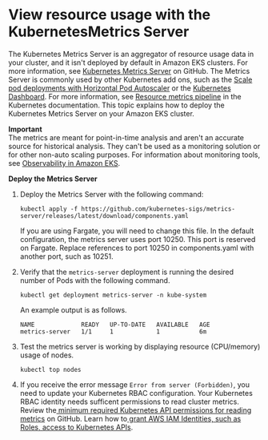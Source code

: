 # View resource usage with the KubernetesMetrics Server<a name="metrics-server"></a>

The Kubernetes Metrics Server is an aggregator of resource usage data in your cluster, and it isn't deployed by default in Amazon EKS clusters\. For more information, see [Kubernetes Metrics Server](https://github.com/kubernetes-sigs/metrics-server) on GitHub\. The Metrics Server is commonly used by other Kubernetes add ons, such as the [Scale pod deployments with Horizontal Pod Autoscaler](horizontal-pod-autoscaler.md) or the [Kubernetes Dashboard](eks-managing.md)\. For more information, see [Resource metrics pipeline](https://kubernetes.io/docs/tasks/debug/debug-cluster/resource-metrics-pipeline/) in the Kubernetes documentation\. This topic explains how to deploy the Kubernetes Metrics Server on your Amazon EKS cluster\.

**Important**  
The metrics are meant for point\-in\-time analysis and aren't an accurate source for historical analysis\. They can't be used as a monitoring solution or for other non\-auto scaling purposes\. For information about monitoring tools, see [Observability in Amazon EKS](eks-observe.md)\.

**Deploy the Metrics Server**

1. Deploy the Metrics Server with the following command:

   ```
   kubectl apply -f https://github.com/kubernetes-sigs/metrics-server/releases/latest/download/components.yaml
   ```

   If you are using Fargate, you will need to change this file\. In the default configuration, the metrics server uses port 10250\. This port is reserved on Fargate\. Replace references to port 10250 in components\.yaml with another port, such as 10251\. 

1. Verify that the `metrics-server` deployment is running the desired number of Pods with the following command\.

   ```
   kubectl get deployment metrics-server -n kube-system
   ```

   An example output is as follows\.

   ```
   NAME             READY   UP-TO-DATE   AVAILABLE   AGE
   metrics-server   1/1     1            1           6m
   ```

1. Test the metrics server is working by displaying resource \(CPU/memory\) usage of nodes\. 

   ```
   kubectl top nodes
   ```

1. If you receive the error message `Error from server (Forbidden)`, you need to update your Kubernetes RBAC configuration\. Your Kubernetes RBAC identity needs sufficent permissions to read cluster metrics\. Review the[ minimum required Kubernetes API permissions for reading metrics](https://github.com/kubernetes-sigs/metrics-server/blob/e285375a49e3bf77ddd78c08a05aaa44f2249ebd/manifests/base/rbac.yaml#L5C9-L5C41) on GitHub\. Learn how to[ grant AWS IAM Identities, such as Roles, access to Kubernetes APIs](grant-k8s-access.md#authentication-modes)\. 